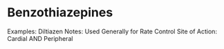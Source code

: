 # Benzothiazepines

Examples: Diltiazen
Notes: Used Generally for Rate Control
Site of Action: Cardial AND Peripheral
